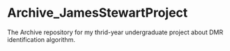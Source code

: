 # Archive_JamesStewartProject
The Archive repository for my thrid-year undergraduate project about DMR identification algorithm.
